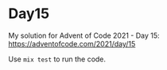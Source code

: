 # Day15

My solution for Advent of Code 2021 - Day 15: https://adventofcode.com/2021/day/15

Use `mix test` to run the code.
